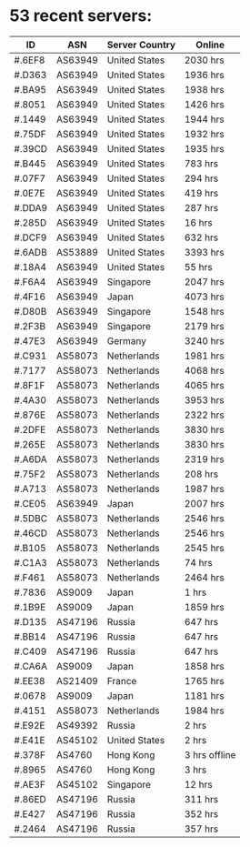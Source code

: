 # 53 recent servers:

| ID | ASN | Server Country | Online |
| ------ | ------ | ------ | ------ |
| #.6EF8 | AS63949 | United States | 2030 hrs |
| #.D363 | AS63949 | United States | 1936 hrs |
| #.BA95 | AS63949 | United States | 1938 hrs |
| #.8051 | AS63949 | United States | 1426 hrs |
| #.1449 | AS63949 | United States | 1944 hrs |
| #.75DF | AS63949 | United States | 1932 hrs |
| #.39CD | AS63949 | United States | 1935 hrs |
| #.B445 | AS63949 | United States | 783 hrs |
| #.07F7 | AS63949 | United States | 294 hrs |
| #.0E7E | AS63949 | United States | 419 hrs |
| #.DDA9 | AS63949 | United States | 287 hrs |
| #.285D | AS63949 | United States | 16 hrs |
| #.DCF9 | AS63949 | United States | 632 hrs |
| #.6ADB | AS53889 | United States | 3393 hrs |
| #.18A4 | AS63949 | United States | 55 hrs |
| #.F6A4 | AS63949 | Singapore | 2047 hrs |
| #.4F16 | AS63949 | Japan | 4073 hrs |
| #.D80B | AS63949 | Singapore | 1548 hrs |
| #.2F3B | AS63949 | Singapore | 2179 hrs |
| #.47E3 | AS63949 | Germany | 3240 hrs |
| #.C931 | AS58073 | Netherlands | 1981 hrs |
| #.7177 | AS58073 | Netherlands | 4068 hrs |
| #.8F1F | AS58073 | Netherlands | 4065 hrs |
| #.4A30 | AS58073 | Netherlands | 3953 hrs |
| #.876E | AS58073 | Netherlands | 2322 hrs |
| #.2DFE | AS58073 | Netherlands | 3830 hrs |
| #.265E | AS58073 | Netherlands | 3830 hrs |
| #.A6DA | AS58073 | Netherlands | 2319 hrs |
| #.75F2 | AS58073 | Netherlands | 208 hrs |
| #.A713 | AS58073 | Netherlands | 1987 hrs |
| #.CE05 | AS63949 | Japan | 2007 hrs |
| #.5DBC | AS58073 | Netherlands | 2546 hrs |
| #.46CD | AS58073 | Netherlands | 2546 hrs |
| #.B105 | AS58073 | Netherlands | 2545 hrs |
| #.C1A3 | AS58073 | Netherlands | 74 hrs |
| #.F461 | AS58073 | Netherlands | 2464 hrs |
| #.7836 | AS9009 | Japan | 1 hrs |
| #.1B9E | AS9009 | Japan | 1859 hrs |
| #.D135 | AS47196 | Russia | 647 hrs |
| #.BB14 | AS47196 | Russia | 647 hrs |
| #.C409 | AS47196 | Russia | 647 hrs |
| #.CA6A | AS9009 | Japan | 1858 hrs |
| #.EE38 | AS21409 | France | 1765 hrs |
| #.0678 | AS9009 | Japan | 1181 hrs |
| #.4151 | AS58073 | Netherlands | 1984 hrs |
| #.E92E | AS49392 | Russia | 2 hrs |
| #.E41E | AS45102 | United States | 2 hrs |
| #.378F | AS4760 | Hong Kong | 3 hrs offline |
| #.8965 | AS4760 | Hong Kong | 3 hrs |
| #.AE3F | AS45102 | Singapore | 12 hrs |
| #.86ED | AS47196 | Russia | 311 hrs |
| #.E427 | AS47196 | Russia | 352 hrs |
| #.2464 | AS47196 | Russia | 357 hrs |

